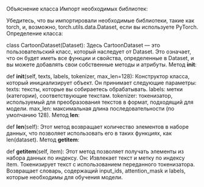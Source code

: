Объяснение класса
Импорт необходимых библиотек:

Убедитесь, что вы импортировали необходимые библиотеки, такие как torch, и, возможно, torch.utils.data.Dataset, если вы используете PyTorch.
Определение класса:

class CartoonDataset(Dataset): Здесь CartoonDataset — это пользовательский класс, который наследует от Dataset. Это означает, что он будет иметь все функции и свойства, определенные в Dataset, и вы можете добавлять свои собственные методы и атрибуты.
Метод __init__:

def __init__(self, texts, labels, tokenizer, max_len=128): Конструктор класса, который инициализирует объект. Он принимает следующие параметры:
texts: тексты, которые вы собираетесь обрабатывать.
labels: метки (категории), соответствующие текстам.
tokenizer: токенизатор, используемый для преобразования текстов в формат, подходящий для модели.
max_len: максимальная длина последовательности (по умолчанию 128).
Метод __len__:

def __len__(self): Этот метод возвращает количество элементов в наборе данных, что позволяет использовать его в таких функциях, как len(dataset).
Метод __getitem__:

def __getitem__(self, item): Этот метод позволяет получать элементы из набора данных по индексу. Он:
Извлекает текст и метку по индексу item.
Токенизирует текст с использованием переданного токенизатора.
Возвращает словарь, содержащий input_ids, attention_mask и labels, которые необходимы для обучения модели.
